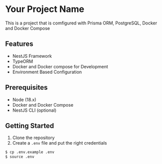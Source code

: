 # Your Project Name

This is a project that is comfigured with Prisma ORM, PostgreSQL, Docker and Docker Compose

## Features

- NestJS Framework
- TypeORM
- Docker and Docker compose for Development
- Environment Based Configuration

## Prerequisites

- Node (18.x)
- Docker and Docker Compose
- NestJS CLI (optional)

## Getting Started

1. Clone the repository
2. Create a `.env` file and put the right credentials

```bash
$ cp .env.example .env
$ source .env
```
